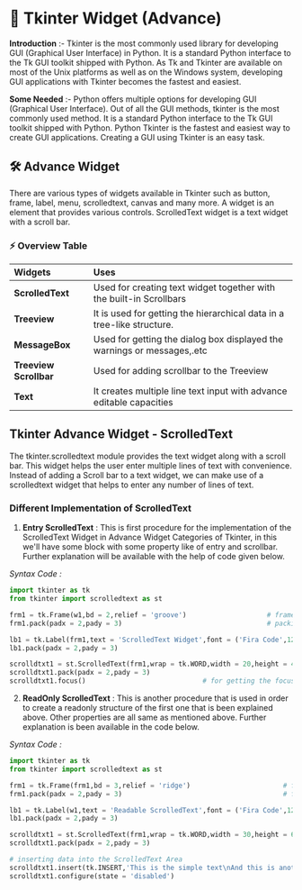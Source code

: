 # 🚀 Tkinter Widget (Advance)

**Introduction** :- Tkinter is the most commonly used library for developing GUI (Graphical User Interface) in Python. It is a standard Python interface to the Tk GUI toolkit shipped with Python. As Tk and Tkinter are available on most of the Unix platforms as well as on the Windows system, developing GUI applications with Tkinter becomes the fastest and easiest.

**Some Needed** :- Python offers multiple options for developing GUI (Graphical User Interface). Out of all the GUI methods, tkinter is the most commonly used method. It is a standard Python interface to the Tk GUI toolkit shipped with Python. Python Tkinter is the fastest and easiest way to create GUI applications. Creating a GUI using Tkinter is an easy task.

## 🛠 Advance Widget

There are various types of widgets available in Tkinter such as button, frame, label, menu, scrolledtext, canvas and many more. A widget is an element that provides various controls. ScrolledText widget is a text widget with a scroll bar. 

### ⚡️ Overview Table

| **Widgets** | **Uses** |
| :---------- | :------- |
| **ScrolledText** | Used for creating text widget together with the built-in Scrollbars |
| **Treeview** | It is used for getting the hierarchical data in a tree-like structure. |
| **MessageBox** | Used for getting the dialog box displayed the warnings or messages,.etc |
| **Treeview Scrollbar** | Used for adding scrollbar to the Treeview |
| **Text** | It creates multiple line text input with advance editable capacities |

## Tkinter Advance Widget - ScrolledText

The tkinter.scrolledtext module provides the text widget along with a scroll bar. This widget helps the user enter multiple lines of text with convenience. Instead of adding a Scroll bar to a text widget, we can make use of a scrolledtext widget that helps to enter any number of lines of text.

### Different Implementation of ScrolledText

1. **Entry ScrolledText** : This is first procedure for the implementation of the ScrolledText Widget in Advance Widget Categories of Tkinter, in this we'll have some block with some property like of entry and scrollbar. Further explanation will be available with the help of code given below.

*Syntax Code :*

```python
import tkinter as tk
from tkinter import scrolledtext as st

frm1 = tk.Frame(w1,bd = 2,relief = 'groove')                    # frame for scrolledtext
frm1.pack(padx = 2,pady = 3)                                    # packing the frame

lb1 = tk.Label(frm1,text = 'ScrolledText Widget',font = ('Fira Code',12))       # label for Explanation
lb1.pack(padx = 2,pady = 3)                                                     # label packed

scrolldtxt1 = st.ScrolledText(frm1,wrap = tk.WORD,width = 20,height = 4,font = ('Fira Code',10))
scrolldtxt1.pack(padx = 2,pady = 3)
scrolldtxt1.focus()                             # for getting the focus on window
```

2. **ReadOnly ScrolledText** : This is another procedure that is used in order to create a readonly structure of the first one that is been explained above. Other properties are all same as mentioned above. Further explanation is been available in the code below.

*Syntax Code :*

```python
import tkinter as tk
from tkinter import scrolledtext as st

frm1 = tk.Frame(frm1,bd = 3,relief = 'ridge')                       # frame for scrolledtext established
frm1.pack(padx = 2,pady = 3)                                        # frame packed

lb1 = tk.Label(w1,text = 'Readable ScrolledText',font = ('Fira Code',12))           # label for it established
lb1.pack(padx = 2,pady = 3)                                                         # label packed

scrolldtxt1 = st.ScrolledText(frm1,wrap = tk.WORD,width = 30,height = 6,font = ('Fira Code',10))
scrolldtxt1.pack(padx = 2,pady = 3)

# inserting data into the ScrolledText Area
scrolldtxt1.insert(tk.INSERT,'This is the simple text\nAnd this is another line content')
scrolldtxt1.configure(state = 'disabled')
```